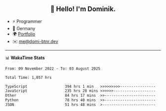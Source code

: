 <h2 align="center">👋 Hello! I'm Dominik.</h2>

- ⚡ Programmer
- 📍 Germany
- 🌍 [Portfolio](https://domi-btnr.dev)
- ✉️ [me@domi-btnr.dev](mailto://me@domi-btnr.dev)

---
📊 **WakaTime Stats**
<!--START_SECTION:waka-->

```txt
From: 09 November 2022 - To: 03 August 2025

Total Time: 1,057 hrs

TypeScript                 394 hrs 1 min   >>>>>>>>>----------------   37.28 %
JavaScript                 235 hrs 28 mins >>>>>>-------------------   22.28 %
Other                      84 hrs 17 mins  >>-----------------------   07.97 %
Python                     78 hrs 40 mins  >>-----------------------   07.44 %
JSON                       51 hrs 48 mins  >------------------------   04.90 %
```

<!--END_SECTION:waka-->

